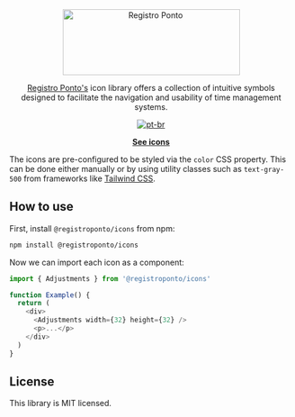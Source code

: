 <div align="center">
  <a href="https://registroponto.com.br/" target="_blank">
    <img alt="Registro Ponto" width="315" height="117" style="max-width: 100%" src="https://github.com/Registro-Ponto/rp-icons/assets/98567681/05358956-78db-4f61-905a-c60ff276dc8f">
  </a>
</div>

<p align="center">
  <a href="https://registroponto.com.br/" target="_blank">Registro Ponto's</a> icon library offers a collection of intuitive symbols<br /> designed to facilitate the navigation and usability of time management systems.
<p>

<div align="center">
  
  [![pt-br](https://img.shields.io/badge/lang-pt--br-green.svg)](https://github.com/Registro-Ponto/registro-ponto-libs/edit/main/rp-icons/README.pt-br.md)

</div>

<p align="center">
  <a href="templinkparastorybook"><strong>See icons</strong></a>
</p>

The icons are pre-configured to be styled via the `color` CSS property. This can be done either manually or by using utility classes such as `text-gray-500` from frameworks like [Tailwind CSS](https://tailwindcss.com).

## How to use

First, install `@registroponto/icons` from npm:

```sh
npm install @registroponto/icons
```

Now we can import each icon as a component:

```js
import { Adjustments } from '@registroponto/icons'

function Example() {
  return (
    <div>
      <Adjustments width={32} height={32} />
      <p>...</p>
    </div>
  )
}
```

## License

This library is MIT licensed.
